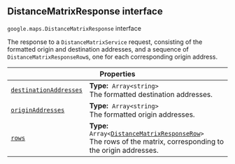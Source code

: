 
<devsite-heading text=" DistanceMatrixResponse interface" for="DistanceMatrixResponse" level="h2" link="" toc="" back-to-top=""><h2 id="DistanceMatrixResponse" is-upgraded="">DistanceMatrixResponse interface</h2></devsite-heading>
<p>
<code translate="no" dir="ltr"><span itemprop="path">google.maps</span>.<span itemprop="name">DistanceMatrixResponse</span></code>
interface
</p>
<p>The response to a <code translate="no" dir="ltr">DistanceMatrixService</code> request, consisting of the formatted origin and destination addresses, and a sequence of <code translate="no" dir="ltr">DistanceMatrixResponseRow</code>s, one for each corresponding origin address.</p>
<div class="devsite-table-wrapper"><table class="properties responsive" summary="interface DistanceMatrixResponse - Properties">
<thead>
<tr><th colspan="2">Properties</th>
</tr></thead>
<tbody>
<tr id="DistanceMatrixResponse.destinationAddresses">
<td itemprop="property"><code translate="no" dir="ltr"><a class="secret-link" href="#DistanceMatrixResponse.destinationAddresses"><span>destinationAddresses</span></a></code></td>
<td><div><strong>Type:</strong>&nbsp; <code translate="no" dir="ltr">Array&lt;string&gt;</code></div>
<div class="desc">The formatted destination addresses.</div></td>
</tr>
<tr id="DistanceMatrixResponse.originAddresses">
<td itemprop="property"><code translate="no" dir="ltr"><a class="secret-link" href="#DistanceMatrixResponse.originAddresses"><span>originAddresses</span></a></code></td>
<td><div><strong>Type:</strong>&nbsp; <code translate="no" dir="ltr">Array&lt;string&gt;</code></div>
<div class="desc">The formatted origin addresses.</div></td>
</tr>
<tr id="DistanceMatrixResponse.rows">
<td itemprop="property"><code translate="no" dir="ltr"><a class="secret-link" href="#DistanceMatrixResponse.rows"><span>rows</span></a></code></td>
<td><div><strong>Type:</strong>&nbsp; <code translate="no" dir="ltr">Array&lt;<a href="DistanceMatrixResponseRow.md">DistanceMatrixResponseRow</a>&gt;</code></div>
<div class="desc">The rows of the matrix, corresponding to the origin addresses.</div></td>
</tr>
</tbody>
</table></div>
